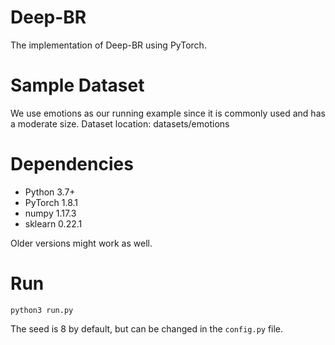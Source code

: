 # Deep-BR
The implementation of Deep-BR using PyTorch.

# Sample Dataset
We use emotions as our running example since it is commonly used and has a moderate size. Dataset location: datasets/emotions

# Dependencies
- Python 3.7+
- PyTorch 1.8.1
- numpy 1.17.3
- sklearn 0.22.1

Older versions might work as well.

# Run
``python3 run.py``

The seed is 8 by default, but can be changed in the `config.py` file.
